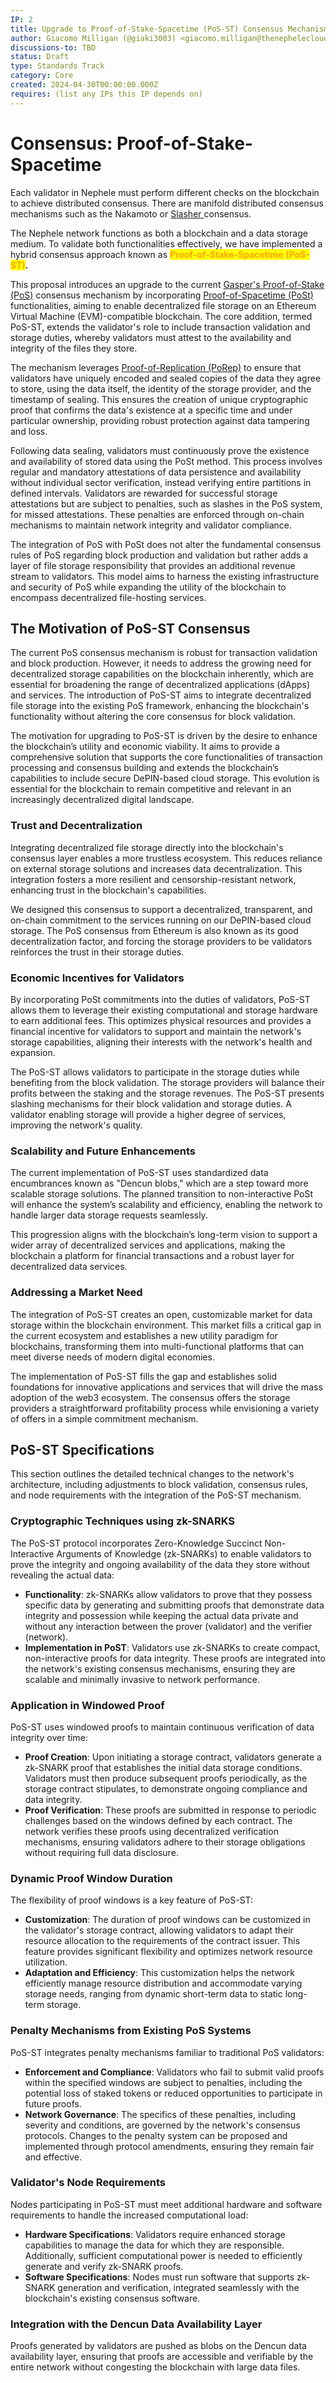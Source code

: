 ```yaml
---
IP: 2
title: Upgrade to Proof-of-Stake-Spacetime (PoS-ST) Consensus Mechanism
author: Giacomo Milligan (@giaki3003) <giacomo.milligan@thenephelecloud.com>
discussions-to: TBD
status: Draft
type: Standards Track
category: Core
created: 2024-04-30T00:00:00.000Z
requires: (list any IPs this IP depends on)
---
```


# Consensus: Proof-of-Stake-Spacetime

Each validator in Nephele must perform different checks on the blockchain to achieve distributed consensus. There are manifold distributed consensus mechanisms such as the Nakamoto or [Slasher ](https://blog.ethereum.org/2014/01/15/slasher-a-punitive-proof-of-stake-algorithm)consensus.

The Nephele network functions as both a blockchain and a data storage medium. To validate both functionalities effectively, we have implemented a hybrid consensus approach known as <mark style="color:orange;">**Proof-of-Stake-Spacetime (PoS-ST)**</mark>**.**

This proposal introduces an upgrade to the current  [Gasper's Proof-of-Stake (PoS)](https://ethereum.org/en/developers/docs/consensus-mechanisms/pos/) consensus mechanism by incorporating [Proof-of-Spacetime (PoSt)](https://spec.filecoin.io/algorithms/pos/post/) functionalities, aiming to enable decentralized file storage on an Ethereum Virtual Machine (EVM)-compatible blockchain. The core addition, termed PoS-ST, extends the validator's role to include transaction validation and storage duties, whereby validators must attest to the availability and integrity of the files they store.

The mechanism leverages [Proof-of-Replication (PoRep)](https://spec.filecoin.io/algorithms/pos/porep/) to ensure that validators have uniquely encoded and sealed copies of the data they agree to store, using the data itself, the identity of the storage provider, and the timestamp of sealing. This ensures the creation of unique cryptographic proof that confirms the data's existence at a specific time and under particular ownership, providing robust protection against data tampering and loss.

Following data sealing, validators must continuously prove the existence and availability of stored data using the PoSt method. This process involves regular and mandatory attestations of data persistence and availability without individual sector verification, instead verifying entire partitions in defined intervals. Validators are rewarded for successful storage attestations but are subject to penalties, such as slashes in the PoS system, for missed attestations. These penalties are enforced through on-chain mechanisms to maintain network integrity and validator compliance.

The integration of PoS with PoSt does not alter the fundamental consensus rules of PoS regarding block production and validation but rather adds a layer of file storage responsibility that provides an additional revenue stream to validators. This model aims to harness the existing infrastructure and security of PoS while expanding the utility of the blockchain to encompass decentralized file-hosting services.

## The Motivation of PoS-ST Consensus

The current PoS consensus mechanism is robust for transaction validation and block production. However, it needs to address the growing need for decentralized storage capabilities on the blockchain inherently, which are essential for broadening the range of decentralized applications (dApps) and services. The introduction of PoS-ST aims to integrate decentralized file storage into the existing PoS framework, enhancing the blockchain's functionality without altering the core consensus for block validation.

The motivation for upgrading to PoS-ST is driven by the desire to enhance the blockchain’s utility and economic viability. It aims to provide a comprehensive solution that supports the core functionalities of transaction processing and consensus building and extends the blockchain’s capabilities to include secure DePIN-based cloud storage. This evolution is essential for the blockchain to remain competitive and relevant in an increasingly decentralized digital landscape.

### Trust and Decentralization

Integrating decentralized file storage directly into the blockchain's consensus layer enables a more trustless ecosystem. This reduces reliance on external storage solutions and increases data decentralization. This integration fosters a more resilient and censorship-resistant network, enhancing trust in the blockchain's capabilities.

We designed this consensus to support a decentralized, transparent, and on-chain commitment to the services running on our DePIN-based cloud storage. The PoS consensus from Ethereum is also known as its good decentralization factor, and forcing the storage providers to be validators reinforces the trust in their storage duties.&#x20;

### Economic Incentives for Validators

By incorporating PoSt commitments into the duties of validators, PoS-ST allows them to leverage their existing computational and storage hardware to earn additional fees. This optimizes physical resources and provides a financial incentive for validators to support and maintain the network's storage capabilities, aligning their interests with the network's health and expansion.

The PoS-ST allows validators to participate in the storage duties while benefiting from the block validation. The storage providers will balance their profits between the staking and the storage revenues. The PoS-ST presents slashing mechanisms for their block validation and storage duties. A validator enabling storage will provide a higher degree of services, improving the network's quality.&#x20;

### Scalability and Future Enhancements

The current implementation of PoS-ST uses standardized data encumbrances known as "Dencun blobs," which are a step toward more scalable storage solutions. The planned transition to non-interactive PoSt will enhance the system’s scalability and efficiency, enabling the network to handle larger data storage requests seamlessly. &#x20;

This progression aligns with the blockchain’s long-term vision to support a wider array of decentralized services and applications, making the blockchain a platform for financial transactions and a robust layer for decentralized data services.

### Addressing a Market Need

The integration of PoS-ST creates an open, customizable market for data storage within the blockchain environment. This market fills a critical gap in the current ecosystem and establishes a new utility paradigm for blockchains, transforming them into multi-functional platforms that can meet diverse needs of modern digital economies.

The implementation of PoS-ST fills the gap and establishes solid foundations for innovative applications and services that will drive the mass adoption of the web3 ecosystem. The consensus offers the storage providers a straightforward profitability process while envisioning a variety of offers in a simple commitment mechanism.&#x20;

## PoS-ST Specifications

This section outlines the detailed technical changes to the network's architecture, including adjustments to block validation, consensus rules, and node requirements with the integration of the PoS-ST mechanism.

### Cryptographic Techniques using zk-SNARKS&#x20;

The PoS-ST protocol incorporates Zero-Knowledge Succinct Non-Interactive Arguments of Knowledge (zk-SNARKs) to enable validators to prove the integrity and ongoing availability of the data they store without revealing the actual data:

* **Functionality**: zk-SNARKs allow validators to prove that they possess specific data by generating and submitting proofs that demonstrate data integrity and possession while keeping the actual data private and without any interaction between the prover (validator) and the verifier (network).
* **Implementation in PoST**: Validators use zk-SNARKs to create compact, non-interactive proofs for data integrity. These proofs are integrated into the network's existing consensus mechanisms, ensuring they are scalable and minimally invasive to network performance.

### Application in Windowed Proof

PoS-ST uses windowed proofs to maintain continuous verification of data integrity over time:

* **Proof Creation**: Upon initiating a storage contract, validators generate a zk-SNARK proof that establishes the initial data storage conditions. Validators must then produce subsequent proofs periodically, as the storage contract stipulates, to demonstrate ongoing compliance and data integrity.
* **Proof Verification**: These proofs are submitted in response to periodic challenges based on the windows defined by each contract. The network verifies these proofs using decentralized verification mechanisms, ensuring validators adhere to their storage obligations without requiring full data disclosure.

### Dynamic Proof Window Duration

The flexibility of proof windows is a key feature of PoS-ST:

* **Customization**: The duration of proof windows can be customized in the validator's storage contract, allowing validators to adapt their resource allocation to the requirements of the contract issuer. This feature provides significant flexibility and optimizes network resource utilization.
* **Adaptation and Efficiency**: This customization helps the network efficiently manage resource distribution and accommodate varying storage needs, ranging from dynamic short-term data to static long-term storage.

### Penalty Mechanisms from Existing PoS Systems

PoS-ST integrates penalty mechanisms familiar to traditional PoS validators:

* **Enforcement and Compliance**: Validators who fail to submit valid proofs within the specified windows are subject to penalties, including the potential loss of staked tokens or reduced opportunities to participate in future proofs.
* **Network Governance**: The specifics of these penalties, including severity and conditions, are governed by the network's consensus protocols. Changes to the penalty system can be proposed and implemented through protocol amendments, ensuring they remain fair and effective.

### Validator's Node Requirements

Nodes participating in PoS-ST must meet additional hardware and software requirements to handle the increased computational load:

* **Hardware Specifications**: Validators require enhanced storage capabilities to manage the data for which they are responsible. Additionally, sufficient computational power is needed to efficiently generate and verify zk-SNARK proofs.
* **Software Specifications**: Nodes must run software that supports zk-SNARK generation and verification, integrated seamlessly with the blockchain's existing consensus software.

### Integration with the Dencun Data Availability Layer

Proofs generated by validators are pushed as blobs on the Dencun data availability layer, ensuring that proofs are accessible and verifiable by the entire network without congesting the blockchain with large data files.
